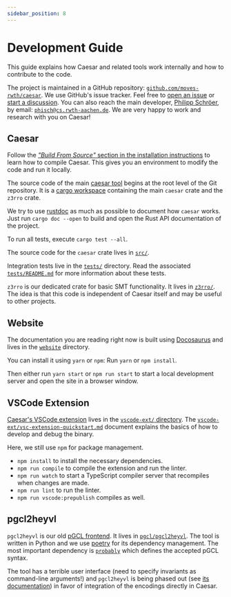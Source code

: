```yaml
---
sidebar_position: 8
---
```


# Development Guide

This guide explains how Caesar and related tools work internally and how to contribute to the code.

The project is maintained in a GitHub repository: [`github.com/moves-rwth/caesar`](https://github.com/moves-rwth/caesar).
We use GitHub's issue tracker.
Feel free to [open an issue](https://github.com/moves-rwth/caesar/issues) or [start a discussion](https://github.com/moves-rwth/caesar/discussions).
You can also reach the main developer, [Philipp Schröer](https://moves.rwth-aachen.de/people/philipp-schroer/), by email: [`phisch@cs.rwth-aachen.de`](mailto:phisch@cs.rwth-aachen.de).
We are very happy to work and research with you on Caesar!

## Caesar

Follow the [*"Build From Source"* section in the installation instructions](./getting-started/installation.mdx#build-source) to learn how to compile Caesar.
This gives you an environment to modify the code and run it locally.

The source code of the main [caesar tool](./caesar) begins at the root level of the Git repository.
It is a [cargo workspace](https://doc.rust-lang.org/book/ch14-03-cargo-workspaces.html) containing the main `caesar` crate and the `z3rro` crate.

We try to use [rustdoc](https://doc.rust-lang.org/rustdoc/what-is-rustdoc.html) as much as possible to document how `caesar` works.
Just run `cargo doc --open` to build and open the Rust API documentation of the project.

To run all tests, execute `cargo test --all`.

The source code for the `caesar` crate lives in [`src/`](https://github.com/moves-rwth/caesar/tree/master/src).

Integration tests live in the [`tests/`](https://github.com/moves-rwth/caesar/tree/master/tests) directory.
Read the associated [`tests/README.md`](https://github.com/moves-rwth/caesar/blob/master/tests/README.md) for more information about these tests.

`z3rro` is our dedicated crate for basic SMT functionality.
It lives in [`z3rro/`](https://github.com/moves-rwth/caesar/tree/master/z3rro).
The idea is that this code is independent of Caesar itself and may be useful to other projects.

## Website

The documentation you are reading right now is built using [Docosaurus](https://docusaurus.io/) and lives in the [`website`](https://github.com/moves-rwth/caesar/tree/main/website) directory.

You can install it using `yarn` or `npm`: Run `yarn` or `npm install`.

Then either run `yarn start` or `npm run start` to start a local development server and open the site in a browser window.

## VSCode Extension

[Caesar's VSCode extension](./caesar/vscode-and-lsp.md) lives in the [`vscode-ext/` directory](https://github.com/moves-rwth/caesar/tree/main/vscode-ext).
The [`vscode-ext/vsc-extension-quickstart.md`](https://github.com/moves-rwth/caesar/blob/main/vscode-ext/vsc-extension-quickstart.md) document explains the basics of how to develop and debug the binary.

Here, we still use `npm` for package management.
 * `npm install` to install the necessary dependencies.
 * `npm run compile` to compile the extension and run the linter.
 * `npm run watch` to start a TypeScript compiler server that recompiles when changes are made.
 * `npm run lint` to run the linter.
 * `npm run vscode:prepublish` compiles as well.

## pgcl2heyvl

`pgcl2heyvl` is our old [pGCL frontend](./pgcl.md).
It lives in [`pgcl/pgcl2heyvl`](https://github.com/moves-rwth/caesar/tree/main/pgcl/pgcl2heyvl).
The tool is written in Python and we use [poetry](https://python-poetry.org/) for its dependency management.
The most important dependency is [`probably`](https://github.com/Philipp15b/probably) which defines the accepted pGCL syntax.

The tool has a terrible user interface (need to specify invariants as command-line arguments!) and `pgcl2heyvl` is being phased out (see [its documentation](./pgcl.md)) in favor of integration of the encodings directly in Caesar.
